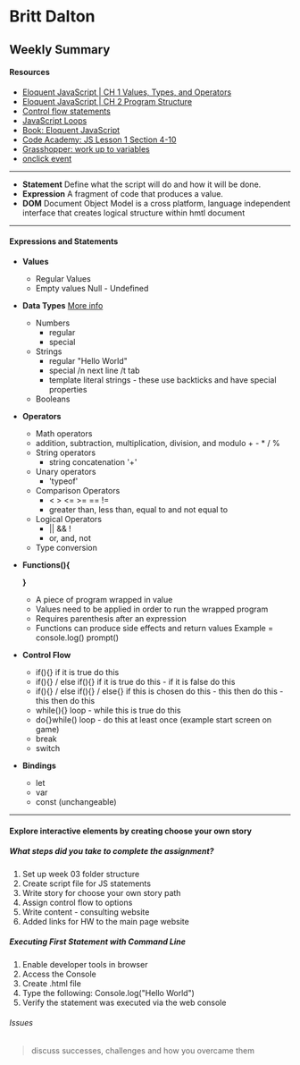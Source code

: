 # Britt Dalton #

## Weekly Summary ##

#### Resources ####

* [Eloquent JavaScript | CH 1 Values, Types, and Operators](https://eloquentjavascript.net/01_values.html)
* [Eloquent JavaScript | CH 2 Program Structure](https://eloquentjavascript.net/02_program_structure.html)
* [Control flow statements](https://developer.mozilla.org/en-US/docs/Web/JavaScript/Guide/Control_flow_and_error_handling)
* [JavaScript Loops](https://developer.mozilla.org/en-US/docs/Web/JavaScript/Guide/Loops_and_iteration)
* [Book: Eloquent JavaScript](https://www.amazon.com/Eloquent-JavaScript-3rd-Introduction-Programming/dp/1593279507/ref=dp_ob_title_bk)
* [Code Academy: JS Lesson 1 Section 4-10](https://www.codecademy.com/courses/introduction-to-javascript/lessons/introduction-to-javascript/exercises/intro?action=resume_content_item)
* [Grasshopper: work up to variables](https://grasshopper.app)
* [onclick event](https://www.w3schools.com/jsref/event_onclick.asp)
---
* **Statement** Define what the script will do and how it will be done.
* **Expression** A fragment of code that produces a value.
* **DOM** Document Object Model is a cross platform, language independent interface that creates logical structure within hmtl document
---
#### Expressions and Statements ####

* **Values**
  * Regular Values
  * Empty values
    Null - Undefined
* **Data Types** [More info](https://montana-media-arts.github.io/441-web-tech-Spring2020-course/modules/week-3/types-values/)
  * Numbers
    * regular
    * special
  * Strings
    * regular "Hello World"
    * special /n next line /t tab
    * template literal strings - these use backticks and have special properties
  * Booleans
* **Operators**
  *  Math operators
    * addition, subtraction, multiplication, division, and modulo + - * / %
  * String operators
    * string concatenation '+'
  * Unary operators
    * 'typeof'
  * Comparison Operators
    * < > <= >= == !=
    * greater than, less than, equal to and not equal to
  * Logical Operators
    * ||  &&  !
    * or, and, not
  * Type conversion
* **Functions(){**

  **}**
  * A piece of program wrapped in value
  * Values need to be applied in order to run the wrapped program
  * Requires parenthesis after an expression
  * Functions can produce side effects and return values
      Example = console.log()   prompt()
* **Control Flow**  
  * if(){}    if it is true do this
  * if(){} / else if(){}     if it is true do this - if it is false do this
  * if(){} / else if(){} / else{}   if this is chosen do this - this then do this - this then do this
  * while(){}    loop - while this is true do this
  * do{}while()  loop - do this at least once (example start screen on game)
  * break      
  * switch   
* **Bindings**
  * let
  * var
  * const  (unchangeable)
---
#### Explore interactive elements by creating choose your own story ####


##### What steps did you take to complete the assignment? #####
1. Set up week 03 folder structure
2. Create script file for JS statements
3. Write story for choose your own story path
4. Assign control flow to options
5. Write content - consulting website
6. Added links for HW to the main page website

##### Executing First Statement with Command Line #####
1. Enable developer tools in browser
2. Access the Console
3. Create .html file
3. Type the following: Console.log("Hello World")
4. Verify the statement was executed via the web console



###### Issues ######
>discuss successes, challenges and how you overcame them

